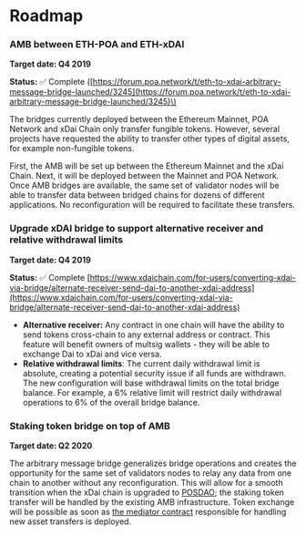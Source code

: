 # Roadmap

### AMB between ETH-POA and ETH-xDAI

**Target date: Q4 2019**

**Status:** ✅ Complete \([https://forum.poa.network/t/eth-to-xdai-arbitrary-message-bridge-launched/3245](https://forum.poa.network/t/eth-to-xdai-arbitrary-message-bridge-launched/3245)\)

The bridges currently deployed between the Ethereum Mainnet, POA Network and xDai Chain only transfer fungible tokens. However, several projects have requested the ability to transfer other types of digital assets, for example non-fungible tokens. 

First, the AMB will be set up between the Ethereum Mainnet and the xDai Chain. Next, it will be deployed between the Mainnet and POA Network. Once AMB bridges are available,  the same set of validator nodes will be able to transfer data between bridged chains for dozens of different applications. No reconfiguration will be required to facilitate these transfers.

### Upgrade xDAI bridge to support alternative receiver and relative withdrawal limits

**Target date: Q4 2019**

**Status:** ✅ Complete [https://www.xdaichain.com/for-users/converting-xdai-via-bridge/alternate-receiver-send-dai-to-another-xdai-address](https://www.xdaichain.com/for-users/converting-xdai-via-bridge/alternate-receiver-send-dai-to-another-xdai-address)

* **Alternative receiver:** Any contract in one chain will have the ability to send tokens cross-chain to any external address or contract. This feature will benefit owners of multsig wallets - they will be able to exchange Dai to xDai and vice versa. 
* **Relative withdrawal limits**: The current daily withdrawal limit is absolute, creating a potential security issue if all funds are withdrawn. The new configuration will base withdrawal limits on the total bridge balance. For example, a 6% relative limit will restrict daily withdrawal operations to 6% of the overall bridge balance.

### Staking token bridge on top of AMB

**Target date: Q2 2020**

The arbitrary message bridge generalizes bridge operations and creates the opportunity for the same set of validators nodes to relay any data from one chain to another without any reconfiguration. This will allow for a smooth transition when the xDai chain is upgraded to [POSDAO](https://www.xdaichain.com/for-validators/posdao-whitepaper); the staking token transfer will be handled by the existing AMB infrastructure. Token exchange will be possible as soon as [the mediator contract](https://docs.tokenbridge.net/amb-bridge/how-to-develop-xchain-apps-by-amb) responsible for handling new asset transfers is deployed.




